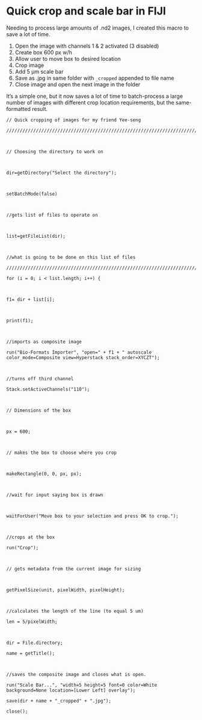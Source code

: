 # Quick crop and scale bar in FIJI
Needing to process large amounts of .nd2 images, I created this macro to save a lot of time. 

1. Open the image with channels 1 & 2 activated (3 disabled)
1. Create box 600 px w/h
1. Allow user to move box to desired location
1. Crop image
1. Add 5 µm scale bar
1. Save as .jpg in same folder with `_cropped` appended to file name
1. Close image and open the next image in the folder

It’s a simple one, but it now saves a lot of time to batch-process a large number of images with different crop location requirements, but the same-formatted result.

```
// Quick cropping of images for my friend Yee-seng 

//////////////////////////////////////////////////////////////////////////////////////////



// Choosing the directory to work on



dir=getDirectory("Select the directory"); 



setBatchMode(false)



//gets list of files to operate on



list=getFileList(dir);



//what is going to be done on this list of files

//////////////////////////////////////////////////////////////////////////////////////////

for (i = 0; i < list.length; i++) {

	

f1= dir + list[i];



print(f1);



//imports as composite image

run("Bio-Formats Importer", "open=" + f1 + " autoscale color_mode=Composite view=Hyperstack stack_order=XYCZT");



//turns off third channel

Stack.setActiveChannels("110");



// Dimensions of the box



px = 600;



// makes the box to choose where you crop



makeRectangle(0, 0, px, px);



//wait for input saying box is drawn



waitForUser("Move box to your selection and press OK to crop.");



//crops at the box

run("Crop");



// gets metadata from the current image for sizing



getPixelSize(unit, pixelWidth, pixelHeight);



//calculates the length of the line (to equal 5 um)

len = 5/pixelWidth;



dir = File.directory;

name = getTitle();



//saves the composite image and closes what is open.

run("Scale Bar...", "width=5 height=5 font=0 color=White background=None location=[Lower Left] overlay");

save(dir + name + "_cropped" + ".jpg");

close();
```
